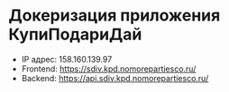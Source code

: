 # Докеризация приложения КупиПодариДай

- IP адрес: 158.160.139.97
- Frontend: https://sdiv.kpd.nomorepartiesco.ru/
- Backend: https://api.sdiv.kpd.nomorepartiesco.ru/
